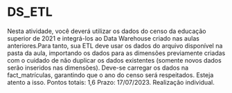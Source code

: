 # DS_ETL
Nesta atividade, você deverá utilizar os dados do censo da educação superior de 2021 e integrá-los ao Data Warehouse criado nas aulas anteriores.Para tanto, sua ETL deve usar os dados do arquivo disponível na pasta da aula, importando os dados para as dimensões previamente criadas com o cuidado de não duplicar os dados existentes (somente novos dados serão inseridos nas dimensões). Deve-se carregar os dados na fact_matrículas, garantindo que o ano do censo será respeitados. Esteja atento a isso. Pontos totais: 1,6 Prazo: 17/07/2023. Realização individual.
